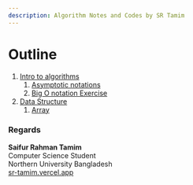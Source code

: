```yaml
---
description: Algorithm Notes and Codes by SR Tamim
---
```


# Outline

1. [Intro to algorithms](1.Intro_to_algorithms)
    1. [Asymptotic notations](1.Intro_to_algorithms/asymptotic-notations.md)
    2. [Big O notation Exercise](1.Intro_to_algorithms/big-o-notation-exercise.md)
2. [Data Structure](2.Data_structures)
    1. [Array](2.Data_structures/Array)


### Regards
**Saifur Rahman Tamim** <br />
Computer Science Student <br />
Northern University Bangladesh <br />
[sr-tamim.vercel.app](https://sr-tamim.vercel.app)
